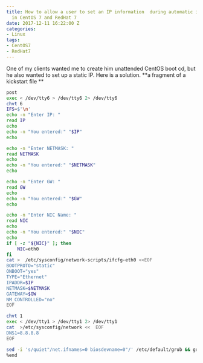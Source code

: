 ```yaml
---
title: How to allow a user to set an IP information  during automatic installation
  in CentOS 7 and RedHat 7
date: 2017-12-11 16:22:00 Z
categories:
- Linux
tags:
- CentOS7
- RedHat7
---
```


One of my clients wanted me to create him unattended CentOS boot cd,  but he also wanted to set up a static IP.  Here is a solution. 
**a fragment of a kickstart file **
```sh 
post
exec < /dev/tty6 > /dev/tty6 2> /dev/tty6
chvt 6
IFS=$'\n'
echo -n "Enter IP: "
read IP
echo
echo -n "You entered:" "$IP"
echo

echo -n "Enter NETMASK: "
read NETMASK
echo
echo -n "You entered:" "$NETMASK"
echo

echo -n "Enter GW: "
read GW
echo
echo -n "You entered:" "$GW"
echo

echo -n "Enter NIC Name: "
read NIC
echo
echo -n "You entered:" "$NIC"
echo
if [ -z "${NIC}" ]; then
    NIC=eth0
fi
cat >  /etc/sysconfig/network-scripts/ifcfg-eth0 <<EOF
BOOTPROTO="static"
ONBOOT="yes"
TYPE="Ethernet"
IPADDR=$IP
NETMASK=$NETMASK
GATEWAY=$GW
NM_CONTROLLED="no"
EOF

chvt 1
exec < /dev/tty1 > /dev/tty1 2> /dev/tty1
cat  >/etc/sysconfig/network <<  EOF
DNS1=8.8.8.8
EOF

sed -i 's/quiet"/net.ifnames=0 biosdevname=0"/' /etc/default/grub && grub2-mkconfig -o /boot/grub2/grub.cfg
%end
```
